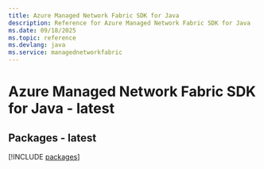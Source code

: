 ```yaml
---
title: Azure Managed Network Fabric SDK for Java
description: Reference for Azure Managed Network Fabric SDK for Java
ms.date: 09/18/2025
ms.topic: reference
ms.devlang: java
ms.service: managednetworkfabric
---
```

# Azure Managed Network Fabric SDK for Java - latest
## Packages - latest
[!INCLUDE [packages](managed-network-fabric-index.md)]